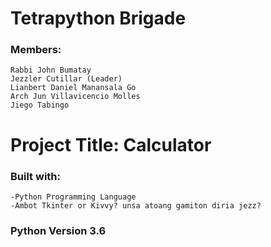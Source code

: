 # **Tetrapython Brigade**
### **Members:** 
```
Rabbi John Bumatay 
Jezzler Cutillar (Leader)
Lianbert Daniel Manansala Go 
Arch Jun Villavicencio Molles
Jiego Tabingo
```


# **Project Title: Calculator**

### Built with:
```
-Python Programming Language
-Ambot Tkinter or Kivvy? unsa atoang gamiton diria jezz?
```
### **Python Version 3.6** 
